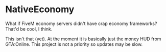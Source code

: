 # NativeEconomy
What if FiveM economy servers didn't have crap economy frameworks? That'd be cool, I think.

This isn't that (yet). At the moment it is basically just the money HUD from GTA:Online. This project is not a priority so updates may be slow.
